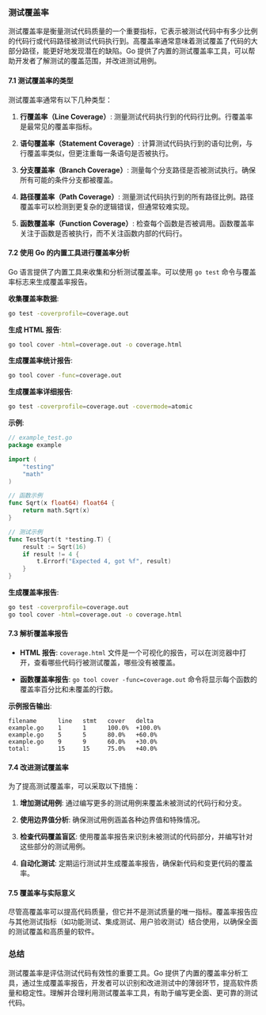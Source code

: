 ### 测试覆盖率

测试覆盖率是衡量测试代码质量的一个重要指标，它表示被测试代码中有多少比例的代码行或代码路径被测试代码执行到。高覆盖率通常意味着测试覆盖了代码的大部分路径，能更好地发现潜在的缺陷。Go 提供了内置的测试覆盖率工具，可以帮助开发者了解测试的覆盖范围，并改进测试用例。

#### 7.1 测试覆盖率的类型

测试覆盖率通常有以下几种类型：

1. **行覆盖率（Line Coverage）**: 测量测试代码执行到的代码行比例。行覆盖率是最常见的覆盖率指标。

2. **语句覆盖率（Statement Coverage）**: 计算测试代码执行到的语句比例，与行覆盖率类似，但更注重每一条语句是否被执行。

3. **分支覆盖率（Branch Coverage）**: 测量每个分支路径是否被测试执行。确保所有可能的条件分支都被覆盖。

4. **路径覆盖率（Path Coverage）**: 测量测试代码执行到的所有路径比例。路径覆盖率可以检测到更复杂的逻辑错误，但通常较难实现。

5. **函数覆盖率（Function Coverage）**: 检查每个函数是否被调用。函数覆盖率关注于函数是否被执行，而不关注函数内部的代码行。

#### 7.2 使用 Go 的内置工具进行覆盖率分析

Go 语言提供了内置工具来收集和分析测试覆盖率。可以使用 `go test` 命令与覆盖率标志来生成覆盖率报告。

**收集覆盖率数据**:
```sh
go test -coverprofile=coverage.out
```

**生成 HTML 报告**:
```sh
go tool cover -html=coverage.out -o coverage.html
```

**生成覆盖率统计报告**:
```sh
go tool cover -func=coverage.out
```

**生成覆盖率详细报告**:
```sh
go test -coverprofile=coverage.out -covermode=atomic
```

**示例**:
```go
// example_test.go
package example

import (
    "testing"
    "math"
)

// 函数示例
func Sqrt(x float64) float64 {
    return math.Sqrt(x)
}

// 测试示例
func TestSqrt(t *testing.T) {
    result := Sqrt(16)
    if result != 4 {
        t.Errorf("Expected 4, got %f", result)
    }
}
```

**生成覆盖率报告**:
```sh
go test -coverprofile=coverage.out
go tool cover -html=coverage.out -o coverage.html
```

#### 7.3 解析覆盖率报告

- **HTML 报告**: `coverage.html` 文件是一个可视化的报告，可以在浏览器中打开，查看哪些代码行被测试覆盖，哪些没有被覆盖。

- **函数覆盖率报告**: `go tool cover -func=coverage.out` 命令将显示每个函数的覆盖率百分比和未覆盖的行数。

**示例报告输出**:
```
filename      line   stmt   cover   delta
example.go    1      1      100.0%  +100.0%
example.go    5      5      80.0%   +60.0%
example.go    9      9      60.0%   +30.0%
total:        15     15     75.0%   +40.0%
```

#### 7.4 改进测试覆盖率

为了提高测试覆盖率，可以采取以下措施：

1. **增加测试用例**: 通过编写更多的测试用例来覆盖未被测试的代码行和分支。

2. **使用边界值分析**: 确保测试用例涵盖各种边界值和特殊情况。

3. **检查代码覆盖盲区**: 使用覆盖率报告来识别未被测试的代码部分，并编写针对这些部分的测试用例。

4. **自动化测试**: 定期运行测试并生成覆盖率报告，确保新代码和变更代码的覆盖率。

#### 7.5 覆盖率与实际意义

尽管高覆盖率可以提高代码质量，但它并不是测试质量的唯一指标。覆盖率报告应与其他测试指标（如功能测试、集成测试、用户验收测试）结合使用，以确保全面的测试覆盖和高质量的软件。

### 总结

测试覆盖率是评估测试代码有效性的重要工具。Go 提供了内置的覆盖率分析工具，通过生成覆盖率报告，开发者可以识别和改进测试中的薄弱环节，提高软件质量和稳定性。理解并合理利用测试覆盖率工具，有助于编写更全面、更可靠的测试代码。